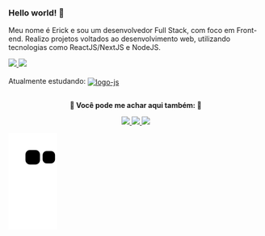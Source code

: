 <h3> Hello world! 👋</h3>

Meu nome é Erick e sou um desenvolvedor Full Stack, com foco em Front-end. Realizo projetos voltados ao desenvolvimento web, utilizando tecnologias como ReactJS/NextJS e NodeJS.

<div>
  <a href="https://github.com/erick-menezes/" target="_blank">
    <img height="190em" src="https://github-readme-stats.vercel.app/api/top-langs/?username=erick-menezes&theme=dark&layout=compact&locale=pt-br&hide_border=true&langs_count=6" />
  </a>
  <a href="https://github.com/erick-menezes/" target="_blank">
    <img height="190em" src="https://github-readme-stats.vercel.app/api?username=erick-menezes&theme=dark&hide_rank=true&show_icons=true&count_private=true&include_all_commits=true&locale=pt-br&hide_title=true&hide_border=true" />
  </a>
  <div height="60px">⠀</div>
  <div>
    Atualmente estudando:
    <a href="https://pt-br.reactjs.org/" target="_blank">
      <img align="center" alt="logo-js" height="30" width="40" src="https://cdn.jsdelivr.net/gh/devicons/devicon/icons/react/react-original.svg" />
    </a>
  </div>
</div>
  
##

<p align="center">
  <b>🔽 Você pode me achar aqui também: 🔽</b>
</p>

<div align="center">
  <a href="mailto:erickmenezes25@gmail.com" target="_blank">
    <img src="https://img.shields.io/badge/Gmail-D14836?style=for-the-badge&logo=gmail&logoColor=white" />
  </a>
  <a href="https://www.linkedin.com/in/erickmenezes/" target="_blank">
    <img src="https://img.shields.io/badge/LinkedIn-0077B5?style=for-the-badge&logo=linkedin&logoColor=white" />
  </a>
  <a href="http://discordapp.com/users/233695043028779020" target="_blank">
     <img src="https://img.shields.io/badge/Discord-7289DA?style=for-the-badge&logo=discord&logoColor=white" />
  </a>
</div>

 ![Snake animation](https://github.com/erick-menezes/erick-menezes/blob/output/github-contribution-grid-snake.svg)
